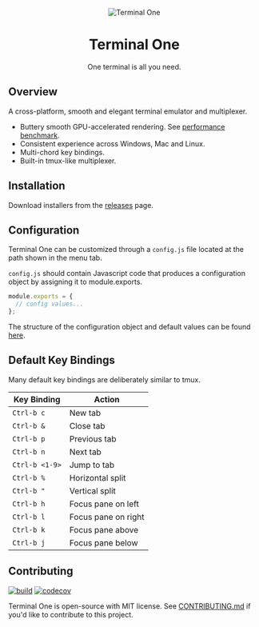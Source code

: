 <p align="center">
    <img alt="Terminal One" src="https://github.com/kunchenguid/TerminalOne/blob/main/apps/app/assets/screenshot.png?raw=true">
</p>

<h1 align="center">Terminal One</h1>

<p align="center">
One terminal is all you need.
</p>

## Overview

A cross-platform, smooth and elegant terminal emulator and multiplexer.

- Buttery smooth GPU-accelerated rendering. See [performance benchmark](PERFORMANCE.md).
- Consistent experience across Windows, Mac and Linux.
- Multi-chord key bindings.
- Built-in tmux-like multiplexer.

## Installation

Download installers from the [releases](https://github.com/kunchenguid/TerminalOne/releases) page.

## Configuration

Terminal One can be customized through a `config.js` file located at the path shown in the menu tab.

`config.js` should contain Javascript code that produces a configuration object by assigning it to module.exports.

```typescript
module.exports = {
  // config values...
};
```

The structure of the configuration object and default values can be found [here](https://github.com/kunchenguid/TerminalOne/blob/main/packages/types/defaultConfig.ts).

## Default Key Bindings

Many default key bindings are deliberately similar to tmux.

| Key Binding    | Action              |
| -------------- | ------------------- |
| `Ctrl-b c`     | New tab             |
| `Ctrl-b &`     | Close tab           |
| `Ctrl-b p`     | Previous tab        |
| `Ctrl-b n`     | Next tab            |
| `Ctrl-b <1-9>` | Jump to tab         |
| `Ctrl-b %`     | Horizontal split    |
| `Ctrl-b "`     | Vertical split      |
| `Ctrl-b h`     | Focus pane on left  |
| `Ctrl-b l`     | Focus pane on right |
| `Ctrl-b k`     | Focus pane above    |
| `Ctrl-b j`     | Focus pane below    |

## Contributing

[![build](https://github.com/atinylittleshell/TerminalOne/actions/workflows/build.yml/badge.svg)](https://github.com/atinylittleshell/TerminalOne/actions/workflows/build.yml)
[![codecov](https://codecov.io/gh/atinylittleshell/TerminalOne/branch/main/graph/badge.svg?token=2TEJYGL994)](https://codecov.io/gh/atinylittleshell/TerminalOne)

Terminal One is open-source with MIT license. See [CONTRIBUTING.md](CONTRIBUTING.md) if you'd like to contribute to this project.
